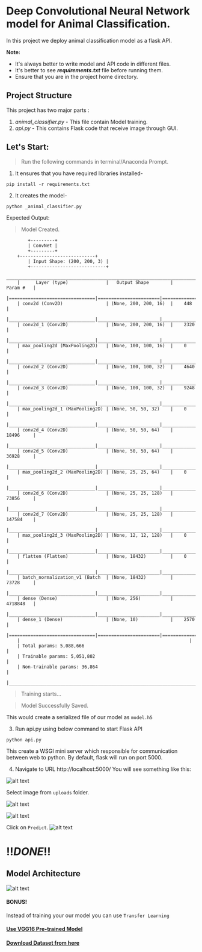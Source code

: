 # Deep Convolutional Neural Network model for Animal Classification.

In this project we deploy animal classification model as a flask API.

**Note:** 
- It's always better to write model and API code in different files.
- It's better to see ***requirements.txt*** file before running them.
- Ensure that you are in the project home directory.

## Project Structure
This project has two major parts :
1. _animal_classifier.py_ - This file contain Model training.
2. _api.py_ - This contains Flask code that receive image through GUI.


## Let's Start:

> Run the following commands in terminal/Anaconda Prompt.

1. It ensures that you have required libraries installed-
```
pip install -r requirements.txt
```

2. It creates the model-
```
python _animal_classifier.py
```
Expected Output:

> Model Created.

```
    	+---------+
    	| ConvNet |
    	+---------+
	+----------------------------+
    	| Input Shape: (200, 200, 3) |
    	+----------------------------+
	_________________________________________________________________________
	|      Layer (type)              |   Output Shape        |    Param #   |
	|================================|=======================|==============|
	| conv2d (Conv2D)                | (None, 200, 200, 16)  |    448       |
	|________________________________|_______________________|______________|
	| conv2d_1 (Conv2D)              | (None, 200, 200, 16)  |    2320      |
	|________________________________|_______________________|______________|
	| max_pooling2d (MaxPooling2D)   | (None, 100, 100, 16)  |    0         |
	|________________________________|_______________________|______________|
	| conv2d_2 (Conv2D)              | (None, 100, 100, 32)  |    4640      |
	|________________________________|_______________________|______________|
	| conv2d_3 (Conv2D)              | (None, 100, 100, 32)  |    9248      |
	|________________________________|_______________________|______________|
	| max_pooling2d_1 (MaxPooling2D) | (None, 50, 50, 32)    |    0         |
	|________________________________|_______________________|______________|
	| conv2d_4 (Conv2D)              | (None, 50, 50, 64)    |    18496     |
	|________________________________|_______________________|______________|
	| conv2d_5 (Conv2D)              | (None, 50, 50, 64)    |    36928     |
	|________________________________|_______________________|______________|
	| max_pooling2d_2 (MaxPooling2D) | (None, 25, 25, 64)    |    0         |
	|________________________________|_______________________|______________|
	| conv2d_6 (Conv2D)              | (None, 25, 25, 128)   |    73856     |
	|________________________________|_______________________|______________|
	| conv2d_7 (Conv2D)              | (None, 25, 25, 128)   |    147584    |
	|________________________________|_______________________|______________|
	| max_pooling2d_3 (MaxPooling2D) | (None, 12, 12, 128)   |    0         |
	|________________________________|_______________________|______________|
	| flatten (Flatten)              | (None, 18432)         |    0         |
	|________________________________|_______________________|______________|
	| batch_normalization_v1 (Batch  | (None, 18432)         |    73728     |
	|________________________________|_______________________|______________|
	| dense (Dense)                  | (None, 256)           |    4718848   |
	|________________________________|_______________________|______________|
	| dense_1 (Dense)                | (None, 10)            |    2570      |
	|================================|=======================|==============|
	|	 	                                                        | 
	| Total params: 5,088,666                                               |
	| Trainable params: 5,051,802                                           |
	| Non-trainable params: 36,864                                          |
	|_______________________________________________________________________|
```

> Training starts...

> Model Successfully Saved.

This would create a serialized file of our model as `model.h5`

3. Run api.py using below command to start Flask API
```
python api.py
```

This create a WSGI mini server which responsible for communication between web to python.
By default, flask will run on port 5000.

4. Navigate to URL http://localhost:5000/
You will see something like this:

![alt text](https://github.com/Girrajjangid/Machine-learning-projects-deployment/blob/master/02.%20AnimalClassifier(Deployment_API)/assets/8.png)

Select image from `uploads` folder.

![alt text](https://github.com/Girrajjangid/Machine-learning-projects-deployment/blob/master/02.%20AnimalClassifier(Deployment_API)/assets/9.png)

![alt text](https://github.com/Girrajjangid/Machine-learning-projects-deployment/blob/master/02.%20AnimalClassifier(Deployment_API)/assets/10.png)

Click on `Predict`.
![alt text](https://github.com/Girrajjangid/Machine-learning-projects-deployment/blob/master/02.%20AnimalClassifier(Deployment_API)/assets/11.png)

# !!_DONE_!!

## Model Architecture

![alt text](https://github.com/Girrajjangid/Machine-learning-projects-deployment/blob/master/02.%20AnimalClassifier(Deployment_API)/assets/2.png)

#### BONUS!
Instead of training your our model you can use `Transfer Learning` 
#### [Use VGG16 Pre-trained Model](https://github.com/Girrajjangid/Machine-Learning-from-Scratch/tree/master/Transfer%20Learning)


#### [Download Dataset from here](https://www.kaggle.com/alessiocorrado99/animals10)
